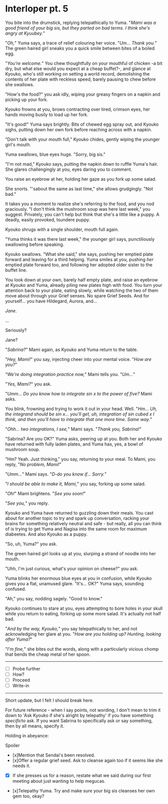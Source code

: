 # Interloper pt. 5

You bite into the drumstick, replying telepathically to Yuma. "*Mami was a good friend of your big sis, but they parted on bad terms. I think she's angry at Kyuubey.*"

"*Oh,*" Yuma says, a trace of relief colouring her voice. "*Um... Thank you.*" The green haired girl sneaks you a quick smile between bites of a boiled egg.

"*You're welcome.*" You chew thoughtfully on your mouthful of chicken -a bit dry, but what else would you expect at a cheap buffet?-, and glance at Kyouko, who's still working on setting a world record, demolishing the contents of her plate with reckless speed, barely pausing to chew before she swallows.

"How's the food?" you ask idly, wiping your greasy fingers on a napkin and picking up your fork.

Kyouko frowns at you, brows contracting over tired, crimson eyes, her hands moving busily to load up her fork.

"It's good!" Yuma says brightly. Bits of chewed egg spray out, and Kyouko sighs, putting down her own fork before reaching across with a napkin.

"Don't talk with your mouth full," Kyouko chides, gently wiping the younger girl's mouth.

Yuma swallows, blue eyes huge. "Sorry, big sis."

"I'm not mad," Kyouko says, putting the napkin down to ruffle Yuma's hair. She glares challengingly at you, eyes daring you to comment.

You raise an eyebrow at her, holding her gaze as you fork up some salad.

She snorts. "'sabout the same as last time," she allows grudgingly. "Not bad."

It takes you a moment to realize she's referring to the food, and you nod graciously. "I don't think the mushroom soup was here last week," you suggest. Privately, you can't help but think that she's a little like a puppy. A deadly, easily provoked, tsundere puppy.

Kyouko shrugs with a single shoulder, mouth full again.

"Yuma thinks it was there last week," the younger girl says, punctiliously swallowing before speaking.

Kyouko swallows. "What she said," she says, pushing her emptied plate forward and leaving for a third helping. Yuma smiles at you, pushing *her* emptied plate forward too, and following her adopted older sister to the buffet line.

You look down at your own, barely half empty plate, and raise an eyebrow at Kyouko and Yuma, already piling new plates high with food. You turn your attention back to your plate, eating slowly, while watching the two of them move about through your Grief senses. No spare Grief Seeds. And for yourself... you have Hildegard, Aurora, and...

*Jane*.

...

Seriously?

Jane?

"*Sabrina?*" Mami again, as Kyouko and Yuma return to the table.

"*Hey, Mami!*" you say, injecting cheer into your mental voice. "*How are you?*"

"*We're doing integration practice now,*" Mami tells you. "*Um...*"

"*Yes, Mami?*" you ask.

"*Umm... Do you know how to integrate sin x to the power of five?* Mami asks.

You blink, frowning and trying to work it out in your head. Well. "*Hm... Uh, the integrand should be sin x... you'll get, uh, integration of sin cubed x I think, and then you'll have to integrate that one more time. Same way.*"

"*Ohh... *two* integrations, I see,*" Mami says. "*Thank you, Sabrina!*"

"Sabrina? Are you OK?" Yuma asks, peering up at you. Both her and Kyouko have returned with fully laden plates, and Yuma has, yes, a bowl of mushroom soup.

"Hm? Yeah. Just thinking," you say, returning to your meal. To Mami, you reply, "*No problem, Mami!*"

"*Umm...*" Mami says. "*D-do you know if... Sorry.*"

"*I *should* be able to make it, Mami,*" you say, forking up some salad.

"*Oh!*" Mami brightens. "*See you soon!*"

"*See you,*" you reply.

Kyouko and Yuma have returned to guzzling down their meals. You cast about for another topic to try and spark up conversation, racking your brains for something relatively neutral and safe - but really, all you can think of is trying to get Yuma and Nagisa into the same room for maximum diabeetes. And also Kyouko as a puppy.

"So, uh, Yuma?" you ask.

The green haired girl looks up at you, slurping a strand of noodle into her mouth.

"Uhh, I'm just curious, what's your opinion on cheese?" you ask.

Yuma blinks her enormous blue eyes at you in confusion, while Kyouko gives you a flat, unamused glare. "It's... OK?" Yuma says, sounding confused.

"Ah," you say, nodding sagely. "Good to know."

Kyouko continues to stare at you, eyes attempting to bore holes in your skull while you return to eating, forking up some more salad. It's actually not half bad.

"*And by the way, Kyouko,*" you say telepathically to her, and not acknowledging her glare at you. "*How are *you* holding up? Hunting, looking after Yuma?*"

"*I'm fine,*" she bites out the words, along with a particularly vicious chomp that bends the cheap metal of her spoon.

---

- [ ] Probe further
- [ ] How?
- [ ] Proceed
- [ ] Write-in

---

Short update, but I felt I should break here.

For future reference - when I say points, not wording, I don't mean to trim it down to 'Ask Kyouko if she's alright by telepathy' if you have something *specific*to ask. If you want Sabrina to specifically ask or say something, then by all means, specify it.

Holding in abeyance:

Spoiler

- [x]Mention that Sendai's been resolved.
- [x]Offer a regular grief seed. Ask to cleanse again too if it seems like she needs it.
- [x] If she presses us for a reason, restate what we said during our first meeting about just wanting to help megucas.
- [x]Telepathy Yuma. Try and make sure your big sis cleanses her own gem too, okay?
